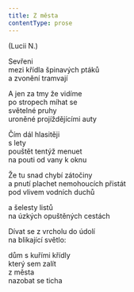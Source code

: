 ```yaml
---
title: Z města
contentType: prose
---
```


(Lucii N.)

Sevřeni  
mezi křídla špinavých ptáků  
a zvonění tramvají

A jen za tmy že vidíme  
po stropech míhat se  
světelné pruhy  
uroněné projíždějícími auty

Čím dál hlasitěji  
s lety  
pouštět tentýž menuet  
na pouti od vany k oknu

Že tu snad chybí zátočiny  
a pnutí plachet nemohoucích přistát  
pod vlivem vodních duchů

a šelesty listů  
na úzkých opuštěných cestách

Dívat se z vrcholu do údolí  
na blikající světlo:

dům s kuřími křídly  
který sem zalít  
z města  
nazobat se ticha
